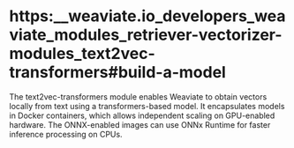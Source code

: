 # https:\_\_weaviate.io_developers_weaviate_modules_retriever-vectorizer-modules_text2vec-transformers#build-a-model

The text2vec-transformers module enables Weaviate to obtain vectors locally from text using a transformers-based model. It encapsulates models in Docker containers, which allows independent scaling on GPU-enabled hardware. The ONNX-enabled images can use ONNx Runtime for faster inference processing on CPUs.
